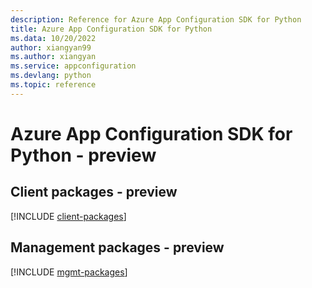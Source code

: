 ```yaml
---
description: Reference for Azure App Configuration SDK for Python
title: Azure App Configuration SDK for Python
ms.data: 10/20/2022
author: xiangyan99
ms.author: xiangyan
ms.service: appconfiguration
ms.devlang: python
ms.topic: reference
---
```

# Azure App Configuration SDK for Python - preview

## Client packages - preview
[!INCLUDE [client-packages](app-configuration-client-index.md)]
## Management packages - preview
[!INCLUDE [mgmt-packages](app-configuration-mgmt-index.md)]